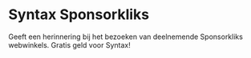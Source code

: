 Syntax Sponsorkliks
===================

Geeft een herinnering bij het bezoeken van deelnemende Sponsorkliks webwinkels. Gratis geld voor Syntax!
